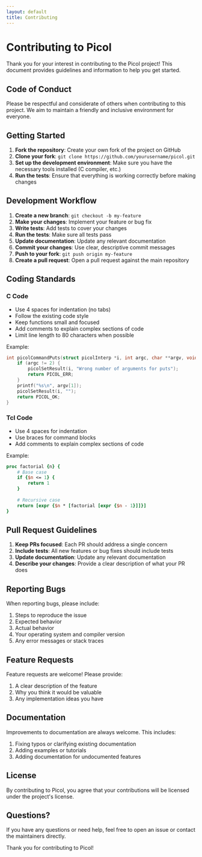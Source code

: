 ```yaml
---
layout: default
title: Contributing
---
```


# Contributing to Picol

Thank you for your interest in contributing to the Picol project! This document provides guidelines and information to help you get started.

## Code of Conduct

Please be respectful and considerate of others when contributing to this project. We aim to maintain a friendly and inclusive environment for everyone.

## Getting Started

1. **Fork the repository**: Create your own fork of the project on GitHub
2. **Clone your fork**: `git clone https://github.com/yourusername/picol.git`
3. **Set up the development environment**: Make sure you have the necessary tools installed (C compiler, etc.)
4. **Run the tests**: Ensure that everything is working correctly before making changes

## Development Workflow

1. **Create a new branch**: `git checkout -b my-feature`
2. **Make your changes**: Implement your feature or bug fix
3. **Write tests**: Add tests to cover your changes
4. **Run the tests**: Make sure all tests pass
5. **Update documentation**: Update any relevant documentation
6. **Commit your changes**: Use clear, descriptive commit messages
7. **Push to your fork**: `git push origin my-feature`
8. **Create a pull request**: Open a pull request against the main repository

## Coding Standards

### C Code

- Use 4 spaces for indentation (no tabs)
- Follow the existing code style
- Keep functions small and focused
- Add comments to explain complex sections of code
- Limit line length to 80 characters when possible

Example:

```c
int picolCommandPuts(struct picolInterp *i, int argc, char **argv, void *privdata) {
    if (argc != 2) {
        picolSetResult(i, "Wrong number of arguments for puts");
        return PICOL_ERR;
    }
    printf("%s\n", argv[1]);
    picolSetResult(i, "");
    return PICOL_OK;
}
```

### Tcl Code

- Use 4 spaces for indentation
- Use braces for command blocks
- Add comments to explain complex sections of code

Example:

```tcl
proc factorial {n} {
    # Base case
    if {$n <= 1} {
        return 1
    }
    
    # Recursive case
    return [expr {$n * [factorial [expr {$n - 1}]]}]
}
```

## Pull Request Guidelines

1. **Keep PRs focused**: Each PR should address a single concern
2. **Include tests**: All new features or bug fixes should include tests
3. **Update documentation**: Update any relevant documentation
4. **Describe your changes**: Provide a clear description of what your PR does

## Reporting Bugs

When reporting bugs, please include:

1. Steps to reproduce the issue
2. Expected behavior
3. Actual behavior
4. Your operating system and compiler version
5. Any error messages or stack traces

## Feature Requests

Feature requests are welcome! Please provide:

1. A clear description of the feature
2. Why you think it would be valuable
3. Any implementation ideas you have

## Documentation

Improvements to documentation are always welcome. This includes:

1. Fixing typos or clarifying existing documentation
2. Adding examples or tutorials
3. Adding documentation for undocumented features

## License

By contributing to Picol, you agree that your contributions will be licensed under the project's license.

## Questions?

If you have any questions or need help, feel free to open an issue or contact the maintainers directly.

Thank you for contributing to Picol!
